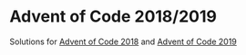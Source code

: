 # Advent of Code 2018/2019

Solutions for [Advent of Code 2018](https://adventofcode.com/2018/) and [Advent of Code 2019](https://adventofcode.com/2019/)
